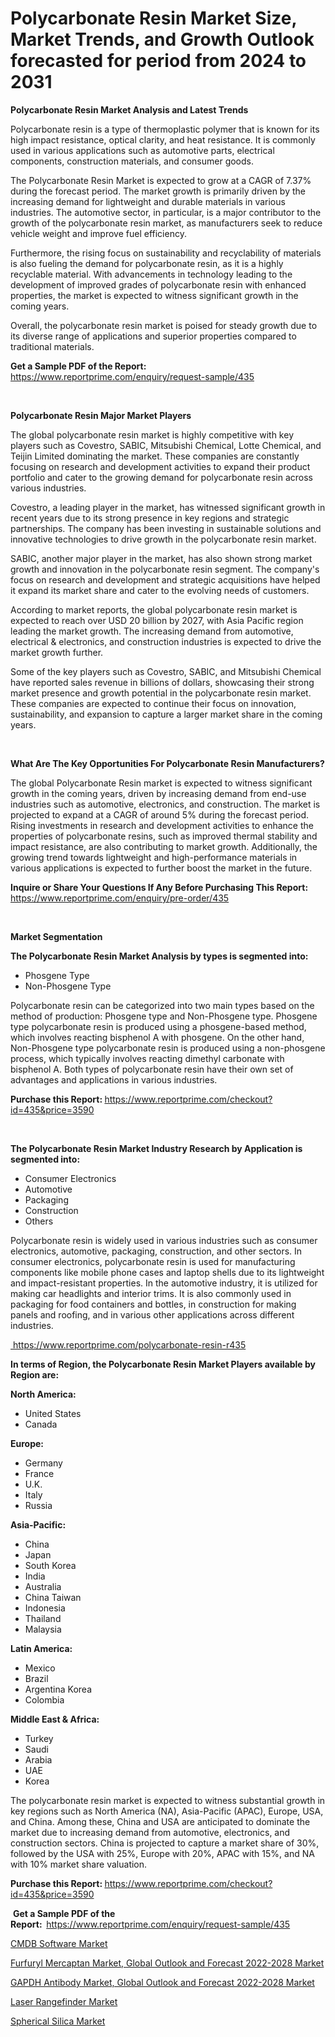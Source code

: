 <p><h1>Polycarbonate Resin Market Size, Market Trends, and Growth Outlook forecasted for period from 2024 to 2031</h1></p><p><strong>Polycarbonate Resin Market Analysis and Latest Trends</strong></p>
<p><p>Polycarbonate resin is a type of thermoplastic polymer that is known for its high impact resistance, optical clarity, and heat resistance. It is commonly used in various applications such as automotive parts, electrical components, construction materials, and consumer goods.</p><p>The Polycarbonate Resin Market is expected to grow at a CAGR of 7.37% during the forecast period. The market growth is primarily driven by the increasing demand for lightweight and durable materials in various industries. The automotive sector, in particular, is a major contributor to the growth of the polycarbonate resin market, as manufacturers seek to reduce vehicle weight and improve fuel efficiency.</p><p>Furthermore, the rising focus on sustainability and recyclability of materials is also fueling the demand for polycarbonate resin, as it is a highly recyclable material. With advancements in technology leading to the development of improved grades of polycarbonate resin with enhanced properties, the market is expected to witness significant growth in the coming years.</p><p>Overall, the polycarbonate resin market is poised for steady growth due to its diverse range of applications and superior properties compared to traditional materials.</p></p>
<p><strong>Get a Sample PDF of the Report:&nbsp;</strong> <a href="https://www.reportprime.com/enquiry/request-sample/435">https://www.reportprime.com/enquiry/request-sample/435</a></p>
<p>&nbsp;</p>
<p><strong>Polycarbonate Resin Major Market Players</strong></p>
<p><p>The global polycarbonate resin market is highly competitive with key players such as Covestro, SABIC, Mitsubishi Chemical, Lotte Chemical, and Teijin Limited dominating the market. These companies are constantly focusing on research and development activities to expand their product portfolio and cater to the growing demand for polycarbonate resin across various industries.</p><p>Covestro, a leading player in the market, has witnessed significant growth in recent years due to its strong presence in key regions and strategic partnerships. The company has been investing in sustainable solutions and innovative technologies to drive growth in the polycarbonate resin market.</p><p>SABIC, another major player in the market, has also shown strong market growth and innovation in the polycarbonate resin segment. The company's focus on research and development and strategic acquisitions have helped it expand its market share and cater to the evolving needs of customers.</p><p>According to market reports, the global polycarbonate resin market is expected to reach over USD 20 billion by 2027, with Asia Pacific region leading the market growth. The increasing demand from automotive, electrical & electronics, and construction industries is expected to drive the market growth further.</p><p>Some of the key players such as Covestro, SABIC, and Mitsubishi Chemical have reported sales revenue in billions of dollars, showcasing their strong market presence and growth potential in the polycarbonate resin market. These companies are expected to continue their focus on innovation, sustainability, and expansion to capture a larger market share in the coming years.</p></p>
<p>&nbsp;</p>
<p><strong>What Are The Key Opportunities For Polycarbonate Resin Manufacturers?</strong></p>
<p><p>The global Polycarbonate Resin market is expected to witness significant growth in the coming years, driven by increasing demand from end-use industries such as automotive, electronics, and construction. The market is projected to expand at a CAGR of around 5% during the forecast period. Rising investments in research and development activities to enhance the properties of polycarbonate resins, such as improved thermal stability and impact resistance, are also contributing to market growth. Additionally, the growing trend towards lightweight and high-performance materials in various applications is expected to further boost the market in the future.</p></p>
<p><strong>Inquire or Share Your Questions If Any Before Purchasing This Report:</strong> <a href="https://www.reportprime.com/enquiry/pre-order/435">https://www.reportprime.com/enquiry/pre-order/435</a></p>
<p>&nbsp;</p>
<p><strong>Market Segmentation</strong></p>
<p><strong>The Polycarbonate Resin Market Analysis by types is segmented into:</strong></p>
<p><ul><li>Phosgene Type</li><li>Non-Phosgene Type</li></ul></p>
<p><p>Polycarbonate resin can be categorized into two main types based on the method of production: Phosgene type and Non-Phosgene type. Phosgene type polycarbonate resin is produced using a phosgene-based method, which involves reacting bisphenol A with phosgene. On the other hand, Non-Phosgene type polycarbonate resin is produced using a non-phosgene process, which typically involves reacting dimethyl carbonate with bisphenol A. Both types of polycarbonate resin have their own set of advantages and applications in various industries.</p></p>
<p><strong>Purchase this Report:&nbsp;</strong><a href="https://www.reportprime.com/checkout?id=435&price=3590">https://www.reportprime.com/checkout?id=435&price=3590</a></p>
<p>&nbsp;</p>
<p><strong>The Polycarbonate Resin Market Industry Research by Application is segmented into:</strong></p>
<p><ul><li>Consumer Electronics</li><li>Automotive</li><li>Packaging</li><li>Construction</li><li>Others</li></ul></p>
<p><p>Polycarbonate resin is widely used in various industries such as consumer electronics, automotive, packaging, construction, and other sectors. In consumer electronics, polycarbonate resin is used for manufacturing components like mobile phone cases and laptop shells due to its lightweight and impact-resistant properties. In the automotive industry, it is utilized for making car headlights and interior trims. It is also commonly used in packaging for food containers and bottles, in construction for making panels and roofing, and in various other applications across different industries.</p></p>
<p><a href="https://www.reportprime.com/polycarbonate-resin-r435">&nbsp;https://www.reportprime.com/polycarbonate-resin-r435</a></p>
<p><strong>In terms of Region, the Polycarbonate Resin Market Players available by Region are:</strong></p>
<p>
    <p> <strong> North America: </strong>
        <ul>
            <li>United States</li>
            <li>Canada</li>
        </ul>
        </p> 
    <p> <strong> Europe: </strong>
        <ul>
            <li>Germany</li>
            <li>France</li>
            <li>U.K.</li>
            <li>Italy</li>
            <li>Russia</li>
        </ul>
        </p> 
    <p> <strong> Asia-Pacific: </strong>
        <ul>
            <li>China</li>
            <li>Japan</li>
            <li>South Korea</li>
            <li>India</li>
            <li>Australia</li>
            <li>China Taiwan</li>
            <li>Indonesia</li>
            <li>Thailand</li>
            <li>Malaysia</li>
        </ul>
        </p> 
    <p> <strong> Latin America: </strong>
        <ul>
            <li>Mexico</li>
            <li>Brazil</li>
            <li>Argentina Korea</li>
            <li>Colombia</li>
        </ul>
        </p> 
    <p> <strong> Middle East & Africa: </strong>
        <ul>
            <li>Turkey</li>
            <li>Saudi</li>
            <li>Arabia</li>
            <li>UAE</li>
            <li>Korea</li>
        </ul>
    </p>
    </p>
<p><p>The polycarbonate resin market is expected to witness substantial growth in key regions such as North America (NA), Asia-Pacific (APAC), Europe, USA, and China. Among these, China and USA are anticipated to dominate the market due to increasing demand from automotive, electronics, and construction sectors. China is projected to capture a market share of 30%, followed by the USA with 25%, Europe with 20%, APAC with 15%, and NA with 10% market share valuation.</p></p>
<p><strong>Purchase this Report: </strong><a href="https://www.reportprime.com/checkout?id=435&price=3590">https://www.reportprime.com/checkout?id=435&price=3590</a></p>
<p>&nbsp;<strong>Get a Sample PDF of the Report:&nbsp;&nbsp;</strong><a href="https://www.reportprime.com/enquiry/request-sample/435">https://www.reportprime.com/enquiry/request-sample/435</a></p>
<p><strong></strong></p>
<p><p><a href="https://issuu.com/reportprime-2/docs/cmdb-software-market-size-2030.pptx">CMDB Software Market</a></p><p><a href="https://medium.com/@marilynfhghoster53/global-furfuryl-mercaptan-market-global-outlook-and-forecast-2022-2028-market-focus-on-product-35061c5cdd42">Furfuryl Mercaptan Market, Global Outlook and Forecast 2022-2028 Market</a></p><p><a href="https://medium.com/@marilynfhghoster53/gapdh-antibody-market-global-outlook-and-forecast-2022-2028-market-overview-global-market-trends-5c562aae9b62">GAPDH Antibody Market, Global Outlook and Forecast 2022-2028 Market</a></p><p><a href="https://www.linkedin.com/pulse/insights-laser-rangefinder-market-share-competitive-landscape-shdze">Laser Rangefinder Market</a></p><p><a href="https://github.com/waylose1223/Market-Research-Report-List-1/blob/main/spherical-silica-market.md">Spherical Silica Market</a></p></p>